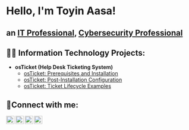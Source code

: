 <h1>Hello, I'm Toyin Aasa!
 <h2> an <a href="https://linkedin.com/in/toyin-aasa-687351178">IT Professional</a>, <a href="https://linkedin.com/in/toyin-aasa-687351178">Cybersecurity Professional</a></h1> 

<h2>👨‍💻 Information Technology Projects:</h2>

- <b>osTicket (Help Desk Ticketing System)</b>
  - [osTicket: Prerequisites and Installation](https://github.com/aasatoyin/osticket-prereqs)
  - [osTicket: Post-Installation Configuration](https://github.com/aasatoyin/post-install-config)
  - [osTicket: Ticket Lifecycle Examples](https://github.com/aasatoyin/ticket-lifecycle)


<h2>🤳Connect with me:</h2>

[<img align="left" alt="aasatoyin | Twitter" width="22px" src="https://cdn.jsdelivr.net/npm/simple-icons@v3/icons/twitter.svg" />][twitter]
[<img align="left" alt="toyin-aasa-687351178 | LinkedIn" width="22px" src="https://cdn.jsdelivr.net/npm/simple-icons@v3/icons/linkedin.svg" />][linkedin]
[<img align="left" alt="aasa.adeola | Instagram" width="22px" src="https://cdn.jsdelivr.net/npm/simple-icons@v3/icons/instagram.svg" />][instagram]
[<img align="left" alt="aasa.adeola | facebook" width="22px" src="https://cdn.jsdelivr.net/npm/simple-icons@v3/icons/facebook.svg" />][facebook]

[twitter]: https://twitter.com/aasatoyin
[instagram]: https://www.instagram.com/aasa.adeola
[linkedin]: https://linkedin.com/in/toyin-aasa-687351178
[facebook]: https://www.facebook.com/aasa.adeola
